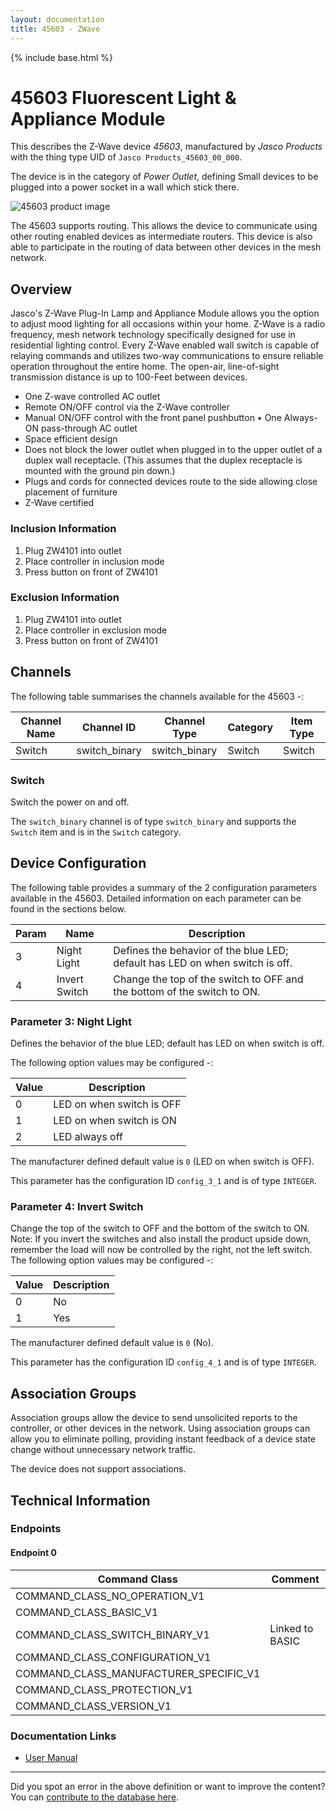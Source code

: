 ```yaml
---
layout: documentation
title: 45603 - ZWave
---
```


{% include base.html %}

# 45603 Fluorescent Light & Appliance Module
This describes the Z-Wave device *45603*, manufactured by *Jasco Products* with the thing type UID of ```Jasco Products_45603_00_000```.

The device is in the category of *Power Outlet*, defining Small devices to be plugged into a power socket in a wall which stick there.

![45603 product image](https://opensmarthouse.org/assets/zwave/attachments/42/z-zw4104-jasco-z-wave-appliance-module-3.png)


The 45603 supports routing. This allows the device to communicate using other routing enabled devices as intermediate routers.  This device is also able to participate in the routing of data between other devices in the mesh network.

## Overview

Jasco's Z-Wave Plug-In Lamp and Appliance Module allows you the option to adjust mood lighting for all occasions within your home. Z-Wave is a radio frequency, mesh network technology specifically designed for use in residential lighting control. Every Z-Wave enabled wall switch is capable of relaying commands and utilizes two-way communications to ensure reliable operation throughout the entire home. The open-air, line-of-sight transmission distance is up to 100-Feet between devices.

  * One Z-wave controlled AC outlet
  * Remote ON/OFF control via the Z-Wave controller
  * Manual ON/OFF control with the front panel pushbutton • One Always-ON pass-through AC outlet
  * Space efficient design
  * Does not block the lower outlet when plugged in to the upper outlet of a duplex wall receptacle. (This assumes that the duplex receptacle is mounted with the ground pin down.)
  * Plugs and cords for connected devices route to the side allowing close placement of furniture
  * Z-Wave certified

### Inclusion Information

  1. Plug ZW4101 into outlet
  2. Place controller in inclusion mode
  3. Press button on front of ZW4101

### Exclusion Information

  1. Plug ZW4101 into outlet
  2. Place controller in exclusion mode
  3. Press button on front of ZW4101

## Channels

The following table summarises the channels available for the 45603 -:

| Channel Name | Channel ID | Channel Type | Category | Item Type |
|--------------|------------|--------------|----------|-----------|
| Switch | switch_binary | switch_binary | Switch | Switch | 

### Switch
Switch the power on and off.

The ```switch_binary``` channel is of type ```switch_binary``` and supports the ```Switch``` item and is in the ```Switch``` category.



## Device Configuration

The following table provides a summary of the 2 configuration parameters available in the 45603.
Detailed information on each parameter can be found in the sections below.

| Param | Name  | Description |
|-------|-------|-------------|
| 3 | Night Light | Defines the behavior of the blue LED; default has LED on when switch is off. |
| 4 | Invert Switch | Change the top of the switch to OFF and the bottom of the switch to ON. |

### Parameter 3: Night Light

Defines the behavior of the blue LED; default has LED on when switch is off.

The following option values may be configured -:

| Value  | Description |
|--------|-------------|
| 0 | LED on when switch is OFF |
| 1 | LED on when switch is ON |
| 2 | LED always off |

The manufacturer defined default value is ```0``` (LED on when switch is OFF).

This parameter has the configuration ID ```config_3_1``` and is of type ```INTEGER```.


### Parameter 4: Invert Switch

Change the top of the switch to OFF and the bottom of the switch to ON.
Note: If you invert the switches and also install the product upside down, remember the load will now be controlled by the right, not the left switch.
The following option values may be configured -:

| Value  | Description |
|--------|-------------|
| 0 | No |
| 1 | Yes |

The manufacturer defined default value is ```0``` (No).

This parameter has the configuration ID ```config_4_1``` and is of type ```INTEGER```.


## Association Groups

Association groups allow the device to send unsolicited reports to the controller, or other devices in the network. Using association groups can allow you to eliminate polling, providing instant feedback of a device state change without unnecessary network traffic.

The device does not support associations.
## Technical Information

### Endpoints

#### Endpoint 0

| Command Class | Comment |
|---------------|---------|
| COMMAND_CLASS_NO_OPERATION_V1| |
| COMMAND_CLASS_BASIC_V1| |
| COMMAND_CLASS_SWITCH_BINARY_V1| Linked to BASIC|
| COMMAND_CLASS_CONFIGURATION_V1| |
| COMMAND_CLASS_MANUFACTURER_SPECIFIC_V1| |
| COMMAND_CLASS_PROTECTION_V1| |
| COMMAND_CLASS_VERSION_V1| |

### Documentation Links

* [User Manual](https://www.opensmarthouse.org/zwavedatabase/42/45603-Manual-Eng.pdf)

---

Did you spot an error in the above definition or want to improve the content?
You can [contribute to the database here](https://www.opensmarthouse.org/zwavedatabase/42).
